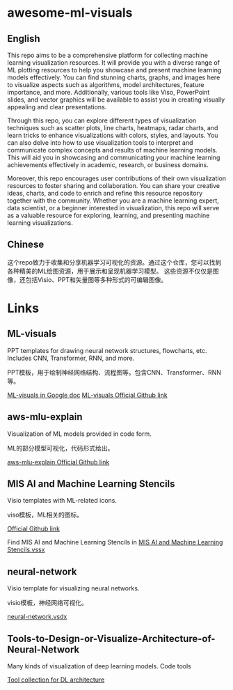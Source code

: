 # awesome-ml-visuals
## English
This repo aims to be a comprehensive platform for collecting machine learning visualization resources. It will provide you with a diverse range of ML plotting resources to help you showcase and present machine learning models effectively. You can find stunning charts, graphs, and images here to visualize aspects such as algorithms, model architectures, feature importance, and more. Additionally, various tools like Viso, PowerPoint slides, and vector graphics will be available to assist you in creating visually appealing and clear presentations.

Through this repo, you can explore different types of visualization techniques such as scatter plots, line charts, heatmaps, radar charts, and learn tricks to enhance visualizations with colors, styles, and layouts. You can also delve into how to use visualization tools to interpret and communicate complex concepts and results of machine learning models. This will aid you in showcasing and communicating your machine learning achievements effectively in academic, research, or business domains.

Moreover, this repo encourages user contributions of their own visualization resources to foster sharing and collaboration. You can share your creative ideas, charts, and code to enrich and refine this resource repository together with the community. Whether you are a machine learning expert, data scientist, or a beginner interested in visualization, this repo will serve as a valuable resource for exploring, learning, and presenting machine learning visualizations.

## Chinese
这个repo致力于收集和分享机器学习可视化的资源。通过这个仓库，您可以找到各种精美的ML绘图资源，用于展示和呈现机器学习模型。
这些资源不仅仅是图像，还包括Visio、PPT和矢量图等多种形式的可编辑图像。


# Links 
## ML-visuals
PPT templates for drawing neural network structures, flowcharts, etc. Includes CNN, Transformer, RNN, and more.

PPT模板，用于绘制神经网络结构、流程图等。包含CNN、Transformer、RNN等。

[ML-visuals in Google doc](https://docs.google.com/presentation/d/11mR1nkIR9fbHegFkcFq8z9oDQ5sjv8E3JJp1LfLGKuk/edit?usp=sharing)
[ML-visuals Official Github link](https://github.com/dair-ai/ml-visuals)

## aws-mlu-explain
Visualization of ML models provided in code form.

ML的部分模型可视化，代码形式给出。

[aws-mlu-explain Official Github link](https://github.com/aws-samples/aws-mlu-explain)

## MIS AI and Machine Learning Stencils
Visio templates with ML-related icons.

viso模板，ML相关的图标。

[Official Github link](https://github.com/Ascenda/Ascenda-Stencils-Pack-for-Visio)

Find MIS AI and Machine Learning Stencils in [MIS AI and Machine Learning Stencils.vssx](https://github.com/Ascenda/Ascenda-Stencils-Pack-for-Visio/blob/master/AI%20and%20Machine%20Learning/MIS%20AI%20Stencils%20v3.1.0.vssx)

## neural-network
Visio template for visualizing neural networks.

visio模板，神经网络可视化。

[neural-network.vsdx](https://github.com/rain1024/machine-learning/blob/master/neural-network/visio/neural-network.vsdx)

## Tools-to-Design-or-Visualize-Architecture-of-Neural-Network
Many kinds of visualization of deep learning models. Code tools

[Tool collection for DL architecture](https://github.com/ashishpatel26/Tools-to-Design-or-Visualize-Architecture-of-Neural-Network)





